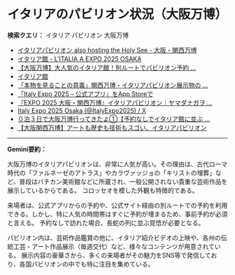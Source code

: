 # イタリアのパビリオン状況（大阪万博）

**検索クエリ：** イタリア パビリオン 大阪万博

- [イタリアパビリオン also hosting the Holy See - 大阪・関西万博](https://www.expo2025.or.jp/official-participant/italy/)
- [イタリア館 - L'ITALIA A EXPO 2025 OSAKA](https://www.italyexpo2025osaka.it/ja/itariaguan)
- [【大阪万博】大人気のイタリア館！別ルートでパビリオン予約 ...](https://ameblo.jp/photolife-memorial/entry-12895866665.html)
- [イタリア館](https://www.italyexpo2025osaka.it/ja)
- [「本物を見ることの意義」関西万博・イタリアパビリオン展示物の ...](https://news.yahoo.co.jp/articles/1f095a575d9b62fd1c0049dfde65292399461d75)
- [「Italy Expo 2025 – 公式アプリ」をApp Storeで](https://apps.apple.com/jp/app/italy-expo-2025-%E5%85%AC%E5%BC%8F%E3%82%A2%E3%83%97%E3%83%AA/id6744029374)
- [『EXPO 2025 大阪・関西万博』イタリアパビリオン｜ヤマダナガヲ ...](https://note.com/yamada_tourist/n/n8e18f9e7de68)
- [Italy Expo 2025 Osaka (@ItalyExpo2025) / X](https://x.com/italyexpo2025?lang=ja)
- [０泊３日で大阪万博行ってきたよ①【予約なしでイタリア館に並ぶ ...](https://note.com/blackcat0106_/n/n263232d29fdd)
- [【大阪関西万博】アートも歴史も技術もスゴい、イタリアパビリオン](https://news.yahoo.co.jp/articles/dbd6f74f0958dbd66ff2f5ab1e197fdaafedfd7a)


---

**Gemini要約：**

大阪万博のイタリアパビリオンは、非常に人気が高い。その理由は、古代ローマ時代の「ファルネーゼのアトラス」やカラヴァッジョの「キリストの埋葬」など、普段はバチカン美術館などに所蔵され、一般公開されない貴重な芸術作品を展示しているからである。  コロッセオを模した外観も特徴的である。

来場者は、公式アプリからの予約や、公式サイト経由の別ルートでの予約を利用できる。しかし、特に人気の時間帯はすぐに予約が埋まるため、事前予約が必須と言える。  予約なしで訪れた場合、長蛇の列に並ぶ覚悟が必要となる。

パビリオン内は、芸術作品鑑賞の他に、イタリア紹介ビデオの上映や、各州の伝統工芸・アート作品展示（毎週交代）など、様々なコンテンツが用意されている。  展示内容の豪華さから、多くの来場者がその魅力をSNS等で発信しており、各国パビリオンの中でも特に注目を集めている。

